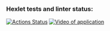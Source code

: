 ### Hexlet tests and linter status:
[![Actions Status](https://github.com/KrylovMikhail1985/java-project-lvl2/workflows/hexlet-check/badge.svg)](https://github.com/KrylovMikhail1985/java-project-lvl2/actions)
[![Video of application](https://asciinema.org/a/YSlz1435CzlTPTrKNWDzbve9w)](https://asciinema.org/a/YSlz1435CzlTPTrKNWDzbve9w)